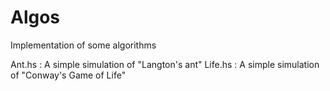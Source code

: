 # Algos
Implementation of some algorithms

Ant.hs : A simple simulation of "Langton's ant"
Life.hs : A simple simulation of "Conway's Game of Life"
